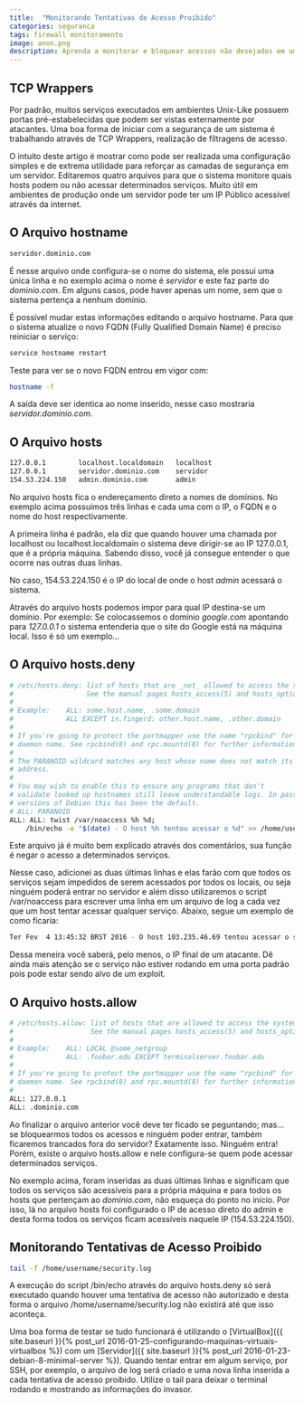 ```yaml
---
title:  "Monitorando Tentativas de Acesso Proibido"
categories: seguranca
tags: firewall monitoramento
image: anon.png
description: Aprenda a monitorar e bloquear acessos não desejados em um servidor Linux.
---
```


## TCP Wrappers

Por padrão, muitos serviços executados em ambientes Unix-Like possuem portas pré-estabelecidas que podem ser vistas externamente por atacantes. Uma boa forma de iniciar com a segurança de um sistema é trabalhando através de TCP Wrappers, realização de filtragens de acesso.

O intuito deste artigo é mostrar como pode ser realizada uma configuração simples e de extrema utilidade para reforçar as camadas de segurança em um servidor. Editaremos quatro arquivos para que o sistema monitore quais hosts podem ou não acessar determinados serviços. Muito útil em ambientes de produção onde um servidor pode ter um IP Público acessível através da internet.

## O Arquivo hostname

```sh
servidor.dominio.com
```

É nesse arquivo onde configura-se o nome do sistema, ele possui uma única linha e no exemplo acima o nome é _servidor_ e este faz parte do _dominio.com_. Em alguns casos, pode haver apenas um nome, sem que o sistema pertença a nenhum domínio.

É possível mudar estas informações editando o arquivo hostname. Para que o sistema atualize o novo FQDN (Fully Qualified Domain Name) é preciso reiniciar o serviço:

```sh
service hostname restart
```

Teste para ver se o novo FQDN entrou em vigor com:

```sh
hostname -f
```

A saída deve ser identica ao nome inserido, nesse caso mostraria _servidor.dominio.com_.

## O Arquivo hosts

```sh
127.0.0.1        localhost.localdomain   localhost
127.0.0.1        servidor.dominio.com    servidor
154.53.224.150   admin.dominio.com       admin
```

No arquivo hosts fica o endereçamento direto a nomes de domínios. No exemplo acima possuímos três linhas e cada uma com o IP, o FQDN e o nome do host respectivamente.

A primeira linha é padrão, ela diz que quando houver uma chamada por localhost ou localhost.localdomain o sistema deve dirigir-se ao IP 127.0.0.1, que é a própria máquina. Sabendo disso, você já consegue entender o que ocorre nas outras duas linhas.

No caso, 154.53.224.150 é o IP do local de onde o host _admin_ acessará o sistema.

Através do arquivo hosts podemos impor para qual IP destina-se um domínio. Por exemplo: Se colocassemos o domínio _google.com_ apontando para _127.0.0.1_ o sistema entenderia que o site do Google está na máquina local. Isso é só um exemplo…

## O Arquivo hosts.deny

```sh
# /etc/hosts.deny: list of hosts that are _not_ allowed to access the system.
#                  See the manual pages hosts_access(5) and hosts_options(5).
#
# Example:    ALL: some.host.name, .some.domain
#             ALL EXCEPT in.fingerd: other.host.name, .other.domain
#
# If you're going to protect the portmapper use the name "rpcbind" for the
# daemon name. See rpcbind(8) and rpc.mountd(8) for further information.
#
# The PARANOID wildcard matches any host whose name does not match its
# address.
#
# You may wish to enable this to ensure any programs that don't
# validate looked up hostnames still leave understandable logs. In past
# versions of Debian this has been the default.
# ALL: PARANOID
ALL: ALL: twist /var/noaccess %h %d;
	/bin/echo -e "$(date) - O host %h tentou acessar o %d" >> /home/username/security.log;
```

Este arquivo já é muito bem explicado através dos comentários, sua função é negar o acesso a determinados serviços.

Nesse caso, adicionei as duas últimas linhas e elas farão com que todos os serviços sejam impedidos de serem acessados por todos os locais, ou seja ninguém poderá entrar no servidor e além disso utilizaremos o script /var/noaccess para escrever uma linha em um arquivo de log a cada vez que um host tentar acessar qualquer serviço. Abaixo, segue um exemplo de como ficaria:

```sh
Ter Fev  4 13:45:32 BRST 2016 - O host 103.235.46.69 tentou acessar o sshd
```

Dessa meneira você saberá, pelo menos, o IP final de um atacante. Dê ainda mais atenção se o serviço não estiver rodando em uma porta padrão pois pode estar sendo alvo de um exploit.

## O Arquivo hosts.allow

```sh
# /etc/hosts.allow: list of hosts that are allowed to access the system.
#                   See the manual pages hosts_access(5) and hosts_options(5).
#
# Example:    ALL: LOCAL @some_netgroup
#             ALL: .foobar.edu EXCEPT terminalserver.foobar.edu
#
# If you're going to protect the portmapper use the name "rpcbind" for the
# daemon name. See rpcbind(8) and rpc.mountd(8) for further information.
#
ALL: 127.0.0.1
ALL: .dominio.com
```

Ao finalizar o arquivo anterior você deve ter ficado se peguntando; mas… se bloquearmos todos os acessos e ninguém poder entrar, também ficaremos trancados fora do servidor? Exatamente isso. Ninguém entra! Porém, existe o arquivo hosts.allow e nele configura-se quem pode acessar determinados serviços.

No exemplo acima, foram inseridas as duas últimas linhas e significam que todos os serviços são acessíveis para a própria máquina e para todos os hosts que pertençam ao _dominio.com_, não esqueça do ponto no início. Por isso, lá no arquivo hosts foi configurado o IP de acesso direto do admin e desta forma todos os serviços ficam acessíveis naquele IP (154.53.224.150).

## Monitorando Tentativas de Acesso Proibido

```sh
tail -f /home/username/security.log
```

A execução do script /bin/echo através do arquivo hosts.deny só será executado quando houver uma tentativa de acesso não autorizado e desta forma o arquivo /home/username/security.log não existirá até que isso aconteça.

Uma boa forma de testar se tudo funcionará é utilizando o [VirtualBox]({{ site.baseurl }}{% post_url 2016-01-25-configurando-maquinas-virtuais-virtualbox %}) com um [Servidor]({{ site.baseurl }}{% post_url 2016-01-23-debian-8-minimal-server %}). Quando tentar entrar em algum serviço, por SSH, por exemplo, o arquivo de log será criado e uma nova linha inserida a cada tentativa de acesso proibido. Utilize o tail para deixar o terminal rodando e mostrando as informações do invasor.
